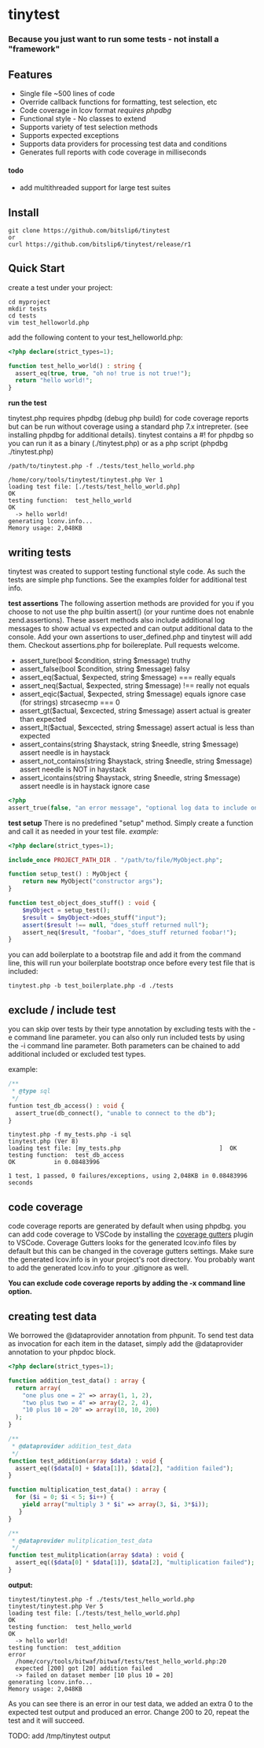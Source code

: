# tinytest

### Because you just want to run some tests - not install a "framework"

## Features
* Single file ~500 lines of code
* Override callback functions for formatting, test selection, etc
* Code coverage in lcov format _requires phpdbg_
* Functional style - No classes to extend
* Supports variety of test selection methods
* Supports expected exceptions
* Supports data providers for processing test data and conditions
* Generates full reports with code coverage in milliseconds



#### todo
* add multithreaded support for large test suites


## Install
```shell
git clone https://github.com/bitslip6/tinytest
or
curl https://github.com/bitslip6/tinytest/release/r1
```


## Quick Start
create a test under your project:
```shellsession
cd myproject
mkdir tests
cd tests
vim test_helloworld.php
```


add the following content to your test_helloworld.php:
```php
<?php declare(strict_types=1);

function test_hello_world() : string {
  assert_eq(true, true, "oh no! true is not true!");
  return "hello world!";
}
```


**run the test**

tinytest.php requires phpdbg (debug php build) for code coverage reports but can be run without coverage using a standard php 7.x intrepreter.  (see installing phpdbg for additional details). tinytest contains a #! for phpdbg so you can run it as a binary (./tinytest.php) or as a php script (phpdbg ./tinytest.php)

```ShellSession
/path/to/tinytest.php -f ./tests/test_hello_world.php

/home/cory/tools/tinytest/tinytest.php Ver 1
loading test file: [./tests/test_hello_world.php]                    OK
testing function:  test_hello_world                                  OK
  -> hello world!
generating lconv.info...
Memory usage: 2,048KB
```

## writing tests
tinytest was created to support testing functional style code.  As such the tests are simple php functions.
See the examples folder for additional test info.


**test assertions**
The following assertion methods are provided for you if you choose to not use the php builtin assert() (or your runtime does not enabnle zend.assertions).  These assert methods also include additional log messages to show actual vs expected and can output additional data to the console. Add your own assertions to user_defined.php and tinytest will add them.  Checkout assertions.php for boilereplate.  Pull requests welcome.

* assert_ture(bool $condition, string $message)  truthy
* assert_false(bool $condition, string $message) falsy
* assert_eq($actual, $expected, string $message) === really equals
* assert_neq($actual, $expected, string $message) !== really not equals
* assert_eqic($actual, $expected, string $message) equals ignore case (for strings) strcasecmp === 0
* assert_gt($actual, $excected, string $message) assert actual is greater than expected
* assert_lt($actual, $excected, string $message) assert actual is less than expected
* assert_contains(string $haystack, string $needle, string $message) assert needle is in haystack
* assert_not_contains(string $haystack, string $needle, string $message) assert needle is NOT in haystack
* assert_icontains(string $haystack, string $needle, string $message) assert needle is in haystack ignore case

```php
<?php
assert_true(false, "an error message", "optional log data to include on verbose output");
```

**test setup**
There is no predefined "setup" method.  Simply create a function and call it as needed in your test file.
_example:_
```php
<?php declare(strict_types=1);

include_once PROJECT_PATH_DIR . "/path/to/file/MyObject.php";

function setup_test() : MyObject {
    return new MyObject("constructor args");
}

function test_object_does_stuff() : void {
    $myObject = setup_test();
    $result = $myObject->does_stuff("input");
    assert($result !== null, "does_stuff returned null");
    assert_neq($result, "foobar", "does_stuff returned foobar!");
}
```

you can add boilerplate to a bootstrap file and add it from the command line, this will run your boilerplate bootstrap once before every test file that is included:
```shellsession
tinytest.php -b test_boilerplate.php -d ./tests
```

## exclude / include test
you can skip over tests by their type annotation by excluding tests with the -e command line parameter.
you can also only run included tests by using the -i command line parameter.  Both parameters can be chained to add
additional included or excluded test types.

example:
```php
/**
 * @type sql
 */
funtion test_db_access() : void {
  assert_true(db_connect(), "unable to connect to the db");
}
```

```shellsession
tinytest.php -f my_tests.php -i sql
tinytest.php (Ver 8)
loading test file: [my_tests.php                            ]  OK
testing function:  test_db_access                                    OK           in 0.08483996

1 test, 1 passed, 0 failures/exceptions, using 2,048KB in 0.08483996 seconds
```


## code coverage

code coverage reports are generated by default when using phpdbg.  you can add code coverage to VSCode by installing the [coverage gutters](https://marketplace.visualstudio.com/items?itemName=ryanluker.vscode-coverage-gutters) plugin to VSCode.  Coverage Gutters looks for the generated lcov.info files by default but this can be changed in the coverage gutters settings.  Make sure the generated lcov.info is in your project's root directory.  You probably want to add the generated lcov.info to your .gitignore as well.

__You can exclude code coverage reports by adding the -x command line option.__


## creating test data
We borrowed the @dataprovider annotation from phpunit.  To send test data as invocation for each item in the dataset, simply add the @dataprovider annotation to your phpdoc block.

```php
<?php declare(strict_types=1);

function addition_test_data() : array {
  return array(
    "one plus one = 2" => array(1, 1, 2),
    "two plus two = 4" => array(2, 2, 4),
    "10 plus 10 = 20" => array(10, 10, 200)
  );
}

/**
 * @dataprovider addition_test_data
 */
function test_addition(array $data) : void {
  assert_eq(($data[0] + $data[1]), $data[2], "addition failed");
}

function multiplication_test_data() : array {
  for ($i = 0; $i < 5; $i++) {
    yield array("multiply 3 * $i" => array(3, $i, 3*$i));
   }
}

/**
 * @dataprovider mulitplication_test_data
 */
function test_mulitplication(array $data) : void {
  assert_eq(($data[0] * $data[1]), $data[2], "multiplication failed");
}
```

**output:** 
```ShellSession
tinytest/tinytest.php -f ./tests/test_hello_world.php
tinytest/tinytest.php Ver 5
loading test file: [./tests/test_hello_world.php]                    OK
testing function:  test_hello_world                                  OK
  -> hello world!
testing function:  test_addition                                    error
  /home/cory/tools/bitwaf/bitwaf/tests/test_hello_world.php:20
  expected [200] got [20] addition failed
  -> failed on dataset member [10 plus 10 = 20]
generating lconv.info...
Memory usage: 2,048KB
```

As you can see there is an error in our test data, we added an extra 0 to the expected test output and produced an error.  Change 200 to 20, repeat the test and it will succeed.

TODO: add /tmp/tinytest output

